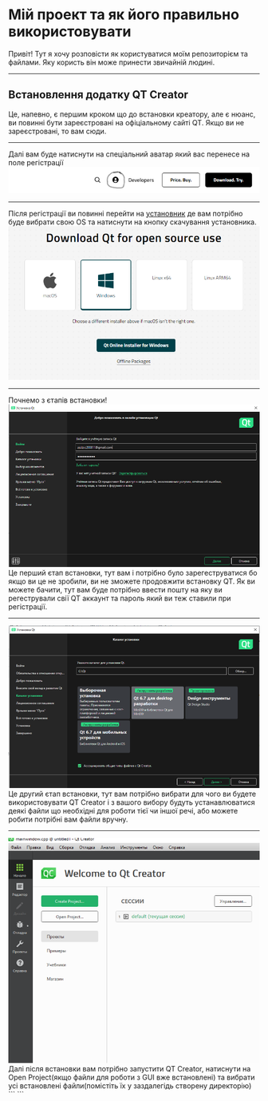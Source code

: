 <h1>Мій проект та як його правильно використовувати</h1>
Привіт! Тут я хочу розповісти як користуватися моїм репозиторієм та файлами.
Яку користь він може принести звичайній людині.
<hr>

<h2>Встановлення додатку QT Creator</h2>
Це, напевно, є першим кроком що до встановки креатору, але є нюанс, ви повинні бути зареєстровані на офіціальному сайті QT. Якщо ви не зареєстровані, то вам <a href="https://www.qt.io/" target="_blank" style="text-decoration: none;">сюди</a>.
<hr>
Далі вам буде натиснути на спеціальний аватар який вас перенесе на поле регістрації
<img src="https://raw.githubusercontent.com/serafimiumroadtojunior/cpp_qt6_diskriminant/main/github_2.png" alt="Далі як ви натиснете на нього вас перекине до специального віконця, там вам потрібно бути натиснути на Create QT Account і потім заповнити усі данні">
<hr>
Після регістрації ви повинні перейти на <a href="https://www.qt.io/download-qt-installer-oss?hsCtaTracking=99d9dd4f-5681-48d2-b096-470725510d34%7C074ddad0-fdef-4e53-8aa8-5e8a876d6ab4" target="_blank" >установник</a> де вам потрібно буде вибрати свою OS та натиснути на кнопку скачування установника.
<img src="https://raw.githubusercontent.com/serafimiumroadtojunior/cpp_qt6_diskriminant/main/installer.png" alt="Скачування установника">
<hr>
Почнемо з єтапів встановки!
<img src="https://github.com/serafimiumroadtojunior/cpp_qt6_diskriminant/blob/main/qt_1.png">
Це перший єтап встановки, тут вам і потрібно було зарегеструватися бо якщо ви це не зробили, ви не зможете продовжити встановку QT.
Як ви можете бачити, тут вам буде потрібно ввести пошту на яку ви регестрували свії QT аккаунт та пароль який ви теж ставили при регістрації.
<hr>
<img src="https://github.com/serafimiumroadtojunior/cpp_qt6_diskriminant/blob/main/qt_3.png">
Це другий єтап встановки, тут вам потрібно вибрати для чого ви будете використовувати QT Creator і з вашого вибору будуть устанавлюватися деякі файли що необхідні для роботи тієї чи іншої речі, або можете робити потрібні вам файли вручну.
<hr>
<img src="https://github.com/serafimiumroadtojunior/cpp_qt6_diskriminant/blob/main/qt_4.png">
Далі після встановки вам потрібно запустити QT Creator, натиснути на Open Project(якщо файли для роботи з GUI вже встановлені) та вибрати усі встановлені файли(помістіть їх у заздалегідь створену директорію)
```
```
